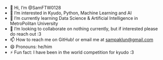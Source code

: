 - 👋 Hi, I’m @SamFTW0128
- 👀 I’m interested in Kyudo, Python, Machine Learning and AI
- 🌱 I’m currently learning Data Science & Artificial Intelligence in MetroPolitan University
- 💞️ I’m looking to collaborate on nothing currently, but if interested please do reach out :3
- 📫 How to reach me on GitHub! or email me at sampaklun@gmail.com
- 😄 Pronouns: he/him
- ⚡ Fun fact: I have been in the world competition for kyudo :3

<!---
SamFTW0128/SamFTW0128 is a ✨ special ✨ repository because its `README.md` (this file) appears on your GitHub profile.
You can click the Preview link to take a look at your changes.
--->
